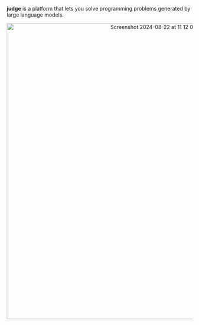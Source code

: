 **judge** is a platform that lets you solve programming problems generated by
large language models.

<div align="center">
<img width="800" alt="Screenshot 2024-08-22 at 11 12 01 AM" src="https://github.com/user-attachments/assets/a78edba5-9719-4d8e-8a90-8be70beb945f">
</div>
